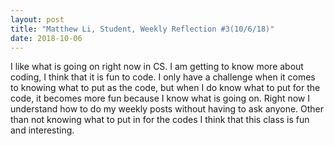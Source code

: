 ```yaml
---
layout: post
title: "Matthew Li, Student, Weekly Reflection #3(10/6/18)"
date: 2018-10-06
---
```


I like what is going on right now in CS. I am getting to know more about coding, I think that it is fun to code. I only have a challenge when it comes to knowing what to put as the code, but when I do know what to put for the code, it becomes more fun because I know what is going on. Right now I understand how to do my weekly posts without having to ask anyone. Other than not knowing what to put in for the codes I think that this class is fun and interesting.
